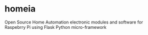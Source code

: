 homeia
======

Open Source Home Automation electronic modules and software for Raspebrry Pi using Flask Python micro-framework
